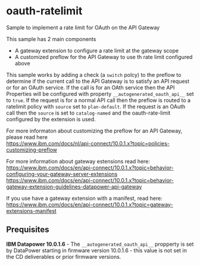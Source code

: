 # oauth-ratelimit
Sample to implement a rate limit for OAuth on the API Gateway

This sample has 2 main components
 - A gateway extension to configure a rate limit at the gateway scope
 - A customized preflow for the API Gateway to use th rate limit configured above

This sample works by adding a check (a `switch` polcy) to the preflow to determine if the current call to the API Gateway is to satisfy an API request or for an OAuth service. If the call is for an OAth service then the API Properties will be configured with property `__autogenerated_oauth_api__` set to `true`. If the request is for a normal API call then the preflow is routed to a ratelimit policy with `source` set to `plan-default`. If the request is an OAuth call then the `source` is set to `catalog-named` and the oauth-rate-limit configured by the extension is used.

For more informaton about customizing the preflow for an API Gateway, please read here<br/>
https://www.ibm.com/docs/nl/api-connect/10.0.1.x?topic=policies-customizing-preflow

For more information about gateway estensions read here:<br/>
https://www.ibm.com/docs/en/api-connect/10.0.1.x?topic=behavior-configuring-your-gateway-server-extensions <br/>
https://www.ibm.com/docs/en/api-connect/10.0.1.x?topic=behavior-gateway-extension-guidelines-datapower-api-gateway

If you use have a gateway extension with a manifest, read here:<br/>
https://www.ibm.com/docs/en/api-connect/10.0.1.x?topic=gateway-extensions-manifest


## Prequisites

**IBM Datapower 10.0.1.6** - The `__autogenerated_oauth_api__` propperty is set by DataPower starting in firmware version 10.0.1.6 - this value is not set in the CD deliverables or prior firmware versions.   
